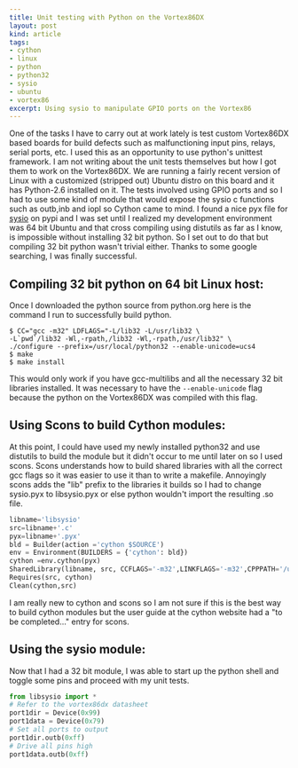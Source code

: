 ```yaml
---
title: Unit testing with Python on the Vortex86DX
layout: post
kind: article
tags:
- cython
- linux
- python
- python32
- sysio
- ubuntu
- vortex86
excerpt: Using sysio to manipulate GPIO ports on the Vortex86
---
```


One of the tasks I have to carry out at work lately is test custom Vortex86DX based boards for build defects such as
malfunctioning input pins, relays, serial ports, etc.  I used this as an opportunity to use python's unittest framework.
I am not writing about the unit tests themselves but how I got them to work on the Vortex86DX.  We are running a fairly
recent version of Linux with a customized (stripped out) Ubuntu distro on this board and it has Python-2.6 installed on
it.  The tests involved using GPIO ports and so I had to use some kind of module that would expose the sysio c functions
such as outb,inb and iopl so Cython came to mind.  I found a nice pyx file for
[sysio](http://pypi.python.org/pypi/sysio/1.0) on pypi and I was set until I realized my development environment was 64
bit Ubuntu and that cross compiling using distutils as far as I know, is impossible without installing 32 bit python.
So I set out to do that but compiling 32 bit python wasn't trivial either.  Thanks to some google searching, I was
finally successful.

Compiling 32 bit python on 64 bit Linux host:
---------------------------------------------

Once I downloaded the python source from python.org here is the command I run to successfully build python.

    $ CC="gcc -m32" LDFLAGS="-L/lib32 -L/usr/lib32 \
    -L`pwd`/lib32 -Wl,-rpath,/lib32 -Wl,-rpath,/usr/lib32" \
    ./configure --prefix=/usr/local/python32 --enable-unicode=ucs4
    $ make
    $ make install

This would only work if you have gcc-multilibs and all the necessary 32 bit libraries installed.  It was necessary to
have the ``--enable-unicode`` flag because the python on the Vortex86DX was compiled with this flag.

Using Scons to build Cython modules:
---------------------------------------

At this point, I could have used my newly installed python32 and use distutils to build the module but it didn't occur
to me until later on so I used scons.  Scons understands how to build shared libraries with all the correct gcc flags so
it was easier to use it than to write a makefile.  Annoyingly scons adds the "lib" prefix to the libraries it builds so
I had to change sysio.pyx to libsysio.pyx or else python wouldn't import the resulting .so file.

``` python
libname='libsysio'
src=libname+'.c'
pyx=libname+'.pyx'
bld = Builder(action ='cython $SOURCE')
env = Environment(BUILDERS = {'cython': bld})
cython =env.cython(pyx)
SharedLibrary(libname, src, CCFLAGS='-m32',LINKFLAGS='-m32',CPPPATH='/usr/local/python32/include/python2.6')
Requires(src, cython)
Clean(cython,src)
```

I am really new to cython and scons so I am not sure if this is the best way to build cython modules but the user guide
at the cython website had a "to be completed..." entry for scons.

Using the sysio module:
----------------------

Now that I had a 32 bit module, I was able to start up the python shell and toggle some pins and proceed with my unit
tests.

``` python
from libsysio import *
# Refer to the vortex86dx datasheet
port1dir = Device(0x99)
port1data = Device(0x79)
# Set all ports to output
port1dir.outb(0xff)
# Drive all pins high
port1data.outb(0xff)
```
